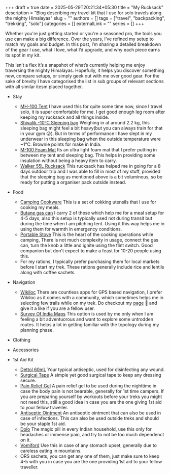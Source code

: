+++ 
draft = true
date = 2025-05-29T20:21:34+05:30
title = "My Rucksack"
description = "Blog describing my travel kit that I use for solo travels along the mighty Himalayas"
slug = ""
authors = []
tags = ["travel", "backpacking", "trekking", "solo"]
categories = []
externalLink = ""
series = []
+++

Whether you're just getting started or you're a seasoned pro, the tools you use can make a big difference.
Over the years, I’ve refined my setup to match my goals and budget.
In this post, I’m sharing a detailed breakdown of the gear I use, what I love, what I’d upgrade, and why each piece earns its spot in my kit.

This isn’t a flex it’s a snapshot of what’s currently helping me enjoy traversing the mighty Himalayas.
Hopefully, it helps you discover something new, compare setups, or simply geek out with me over good gear.
For the sake of brevity I have categorised the list in sub groups of relevant sections with all similar itesm placed together.

- Stay

  - [MH-100 Tent](https://www.decathlon.in/p/8513471/2-person-camping-tent-mh100-grey) I have used this for quite some time now, since I travel solo, it is super comfortable for me. I get good enough leg room after keeping my rucksack and all things inside.
  - [Shivalik -10°C Sleeping bag](https://tripole.in/collections/sleeping-bags/products/shivalik-series-minus-10-degree-comfort-sleeping-bag-army-green) Weighing in at around 2.2 kg, this sleeping bag might feel a bit heavy(but you can always train for that in your gym 😜). But in terms of performance I have slept in my underwear in this sleeping bag when the outside temperature were ~1°C. Brownie points for make in India.
  - [M-100 Foam Mat](https://www.decathlon.in/p/5591048/trekking-foam-mattress-m100-grey) Its an ultra light foam mat that I prefer putting in between my tent and sleeping bag. This helps in providing some insulation without being a heavy item to carry.
  - [Walker 55L Rucksack](https://tripole.in/products/walker-55-litre-trekking-and-backpacking?variant=52991265440035) This rucksack has helped me in going for a 8 days outdoor trip and I was able to fill in most of my stuff, provided that the sleeping bag as mentioned above is a bit voluminous, so be ready for putting a organiser pack outside instead.

- Food

  - [Camping Cookware](https://www.amazon.in/dp/B01743BX1A) This is a set of cokking utensils that I use for cooking my meals.
  - [Butane gas can](https://www.amazon.in/dp/B0CKTKL1P5) I carry 2 of these which help me for a meal setup for 4-5 days, also this setup is typically used not during transit but during the time when I am pitching tent. Using it this way helps me in using them for warmth in emergency conditions.
  - [Portable Stove](https://www.amazon.in/SKADIOO-stove-gas-Stainless-Equipment/dp/B0BF4R8QLW) This is the heart of the cooking operations while camping, There is not much complexity in usage, connect the gas can, turn the knob a little and ignite using the flint switch. Good companion but don't expect to make a feast for 10-20 people using this.
  - For my rations, I typically prefer purchasing them for local markets before I start my trek. These rations generally include rice and lentils along with coffee sachets.

- Navigation

  - [Wikiloc](https://www.wikiloc.com/) There are countless apps for GPS based navigation, I prefer Wikiloc as it comes with a community, which sometimes helps me in selecting few trails while on my trek. Do checkout my [page](https://www.wikiloc.com/wikiloc/user.do?id=18195555) 🫡 and give it a like if you are a fellow user.
  - [Survey Of India Maps](https://surveyofindia.gov.in/) This option is used by me only when I am feeling a bit adventuorous and want to explore some untrodden routes. It helps a lot in getting familiar with the topology during my planning phase.

- Clothing
- Accessories
- 1st Aid Kit
  - [Dettol 60mL](https://www.dettol.co.in/personal-hygiene/antiseptics/dettol-antiseptic-liquid-original-60ml) Your typical antiseptic, used for disinfecting any wound.
  - [Surgical Tape](https://www.hansaplastindia.com/products/wound-care/fixation-tape) A simple yet good surgical tape to keep any dressing secure.
  - [Pain Relief Gel](https://www.amazon.in/GoodLife-Alkem-Sumo-Pain-Relief/dp/B09QJY1CJV) A pain relief gel to be used during the nighttime in case the body pain is not bearable, generally for 1st time campers. If you are preparing yourself by workouts before your treks you might not need this, still a good idea in case you are the one giving 1st aid to your fellow traveller.
  - [Antiseptic Ointment](https://www.amazon.in/Cipladine-Tube-10-gm-Ointment/dp/B0864MXVZ4) An antiseptic ointment that can also be used in case of infections. This can also be used outside treks and should be your staple 1st aid.
  - [Dolo](https://www.1mg.com/drugs/dolo-650-tablet-74467) The magic pill in every Indian household, use this only for headaches or immense pain, and try to not be too much dependenct on it.
  - [Vomiford](https://www.1mg.com/drugs/vomiford-md-tablet-318151) Use this in case of any stomach upset, generally due to careless eating in mountains.
  - ORS sachets, you can get any one of them, just make sure to keep 4-5 with you in case you are the one providing 1st aid to your fellow traveller.
